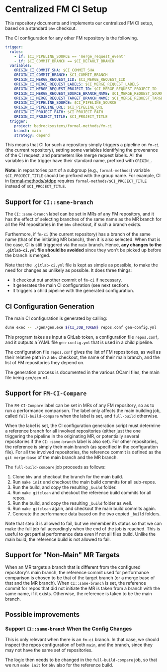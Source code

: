 Centralized FM CI Setup
=======================

This repository documents and implements our centralized FM CI setup, based on
a standard `bhv` checkout.

The CI configuration for any other FM repository is the following.
```yaml
trigger:
  rules:
    - if: $CI_PIPELINE_SOURCE == 'merge_request_event'
    - if: $CI_COMMIT_BRANCH == $CI_DEFAULT_BRANCH
  variables:
    ORIGIN_CI_COMMIT_SHA: $CI_COMMIT_SHA
    ORIGIN_CI_COMMIT_BRANCH: $CI_COMMIT_BRANCH
    ORIGIN_CI_MERGE_REQUEST_IID: $CI_MERGE_REQUEST_IID
    ORIGIN_CI_MERGE_REQUEST_LABELS: $CI_MERGE_REQUEST_LABELS
    ORIGIN_CI_MERGE_REQUEST_PROJECT_ID: $CI_MERGE_REQUEST_PROJECT_ID
    ORIGIN_CI_MERGE_REQUEST_SOURCE_BRANCH_NAME: $CI_MERGE_REQUEST_SOURCE_BRANCH_NAME
    ORIGIN_CI_MERGE_REQUEST_TARGET_BRANCH_NAME: $CI_MERGE_REQUEST_TARGET_BRANCH_NAME
    ORIGIN_CI_PIPELINE_SOURCE: $CI_PIPELINE_SOURCE
    ORIGIN_CI_PIPELINE_URL: $CI_PIPELINE_URL
    ORIGIN_CI_PROJECT_PATH: $CI_PROJECT_PATH
    ORIGIN_CI_PROJECT_TITLE: $CI_PROJECT_TITLE
  trigger:
    project: bedrocksystems/formal-methods/fm-ci
    branch: main
    strategy: depend
```
This means that CI for such a repository simply triggers a pipeline on `fm-ci`
(the current repository), setting some variables identifying the provenance of
the CI request, and parameters like merge request labels. All the variables in
the trigger have their standard name, prefixed with `ORIGIN_`.

**Note:** in repositories part of a subgroup (e.g., `formal-methods`) variable
`$CI_PROJECT_TITLE` should be prefixed with the group name. For example, CI in
[formal-methods/stdpp](https://gitlab.com/bedrocksystems/formal-methods/stdpp)
requires `formal-methods/$CI_PROJECT_TITLE` instead of `$CI_PROJECT_TITLE`.

## Support for `CI::same-branch`

The `CI::same-branch` label can be set in MRs of any FM repository, and it has
the effect of selecting branches of the same name as the MR branch for all the
FM repositories in the `bhv` checkout, if such a branch exists.

Furthermore, if `fm-ci` (the current repository) has a branch of the same name
(that of the initiating MR branch), then it is also selected. When that is the
case, CI is still triggered via the `main` branch. Hence, **any changes to the
`.gitlab-ci.yml` file should be avoided** since they won't be picked up before
the branch is merged.

Note that the `.gitlab-ci.yml` file is kept as simple as possible, to make the
need for changes as unlikely as possible. It does three things:
- It checkout out another commit of `fm-ci` if necessary.
- It generates the main CI configuration (see next section).
- It triggers a child pipeline with the generated configuration.

## CI Configuration Generation

The main CI configuration is generated by calling:
```sh
dune exec -- ./gen/gen.exe ${CI_JOB_TOKEN} repos.conf gen-config.yml
```
This program takes as input a GitLab token, a configuration file `repos.conf`,
and it outputs a YAML file `gen-config.yml` that is used in a child pipeline.

The configuration file `repos.conf` gives the list of FM repositories, as well
as their relative path in a `bhv` checkout, the name of their main branch, and
the list of FM repositories they depend on.

The generation process is documented in the various OCaml files, the main file
being `gen/gen.ml`.

## Support for `FM-CI-Compare`

The `FM-CI-Compare` label can be set in MRs of any FM repository, so as to run
a performance comparison. The label only affects the main building job, called
`full-build-compare` when the label is set, and `full-build` otherwise.

When the label is set, the CI configuration generation script must determine a
reference branch for all involved repositories (either just the one triggering
the pipeline in the originating MR, or potentially several repositories if the
`CI::same-branch` label is also set). For other repositories, the reference is
simply their main branch (as specified in the configuration file). For all the
involved repositories, the reference commit is defined as the `git merge-base`
of the main branch and the MR branch.

The `full-build-compare` job proceeds as follows:
1. Clone `bhv` and checkout the branch for the main build.
2. Run `make init` and checkout the main build commits for all sub-repos.
3. Run the build, and copy the resulting `_build` folder.
4. Run `make gitclean` and checkout the reference build commits for all repos.
5. Run the build, and copy the resulting `_build` folder as well.
6. Run `make gitclean` again, and checkout the main build commits again.
7. Generate the performance data based on the two copied `_build` folders.

Note that step 3 is allowed to fail, but we remember its status so that we can
make the full job fail accordingly when the end of the job is reached. This is
useful to get partial performance data even if not all files build. Unlike the
main build, the reference build is not allowed to fail.

## Support for "Non-Main" MR Targets

When an MR targets a branch that is different from the configured repository's
main branch, the reference commit used for performance comparison is chosen to
be that of the target branch (or a merge base of that and the MR branch). When
`CI::same-branch` is set, the reference commit for repos that did not initiate
the MR is taken from a branch with the same name, if it exists. Otherwise, the
reference is taken to be the main branch.

## Possible improvements

### Support `CI::same-branch` When the Config Changes

This is only relevant when there is an `fm-ci` branch. In that case, we should
inspect the repos configuration of both `main`, and the branch, since they may
not have the same set of repositories.

The logic then needs to be changed in the `full-build-compare` job, so that we
run `make init` for `bhv` also for the reference build.
